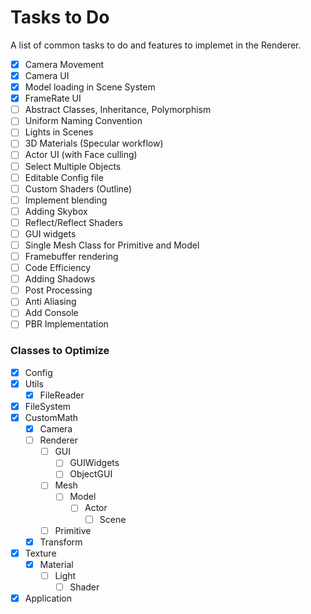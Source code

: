 # Tasks to Do

A list of common tasks to do and features to implemet in the Renderer.

- [X] Camera Movement
- [X] Camera UI
- [X] Model loading in Scene System
- [X] FrameRate UI
- [ ] Abstract Classes, Inheritance, Polymorphism
- [ ] Uniform Naming Convention
- [ ] Lights in Scenes
- [ ] 3D Materials (Specular workflow)
- [ ] Actor UI (with Face culling)
- [ ] Select Multiple Objects
- [ ] Editable Config file
- [ ] Custom Shaders (Outline)
- [ ] Implement blending
- [ ] Adding Skybox
- [ ] Reflect/Reflect Shaders
- [ ] GUI widgets
- [ ] Single Mesh Class for Primitive and Model
- [ ] Framebuffer rendering
- [ ] Code Efficiency
- [ ] Adding Shadows
- [ ] Post Processing
- [ ] Anti Aliasing
- [ ] Add Console
- [ ] PBR Implementation

### Classes to Optimize

- [X] Config
- [X] Utils
  - [X] FileReader
- [X] FileSystem
- [X] CustomMath
  - [X] Camera
  - [ ] Renderer
    - [ ] GUI
      - [ ] GUIWidgets
      - [ ] ObjectGUI
    - [ ] Mesh
      - [ ] Model
        - [ ] Actor
          - [ ] Scene
    - [ ] Primitive
  - [X] Transform
- [X] Texture
  - [X] Material
    - [ ] Light
      - [ ] Shader
- [X] Application
